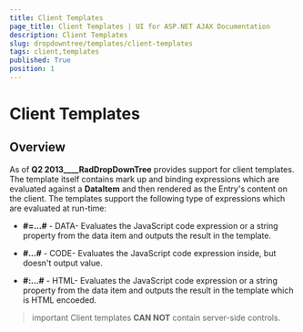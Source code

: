 ```yaml
---
title: Client Templates
page_title: Client Templates | UI for ASP.NET AJAX Documentation
description: Client Templates
slug: dropdowntree/templates/client-templates
tags: client,templates
published: True
position: 1
---
```


# Client Templates



## Overview

As of __Q2 2013____RadDropDownTree__ provides support for client templates. The template itself contains mark up and binding expressions which are evaluated against a __DataItem__ and then rendered as the Entry's content on the client. The templates support the following type of expressions which are evaluated at run-time:

* __#=...#__ - DATA- Evaluates the JavaScript code expression or a string property from the data item and outputs the result in the template.

* __#...#__ - CODE- Evaluates the JavaScript code expression inside, but doesn't output value.

* __#:...#__ - HTML- Evaluates the JavaScript code expression or a string property from the data item and outputs the result in the template which is HTML encoeded.

>important Client templates __CAN NOT__ contain server-side controls.
>


## 

## 
